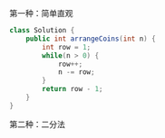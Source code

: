 第一种：简单直观

```java
class Solution {
    public int arrangeCoins(int n) {
        int row = 1;
        while(n > 0) {
            row++;
            n -= row;
        }
        return row - 1;
    }
}
```

第二种：二分法

```java

```

